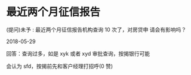 # 最近两个月征信报告

(提问)未予 : 最近两个月征信报告机构查询 10 次了，对房贷申 请会有影响吗？

2018-05-29

回答：查询过多，如是 xyk 或者 xyd 审批查询，按揭银行可能

会认为 sfd，按揭前先和客户经理打招呼(0 赞)